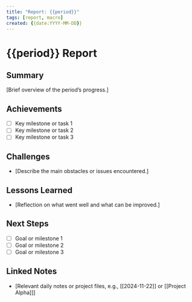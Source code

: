 ```yaml
---
title: "Report: {{period}}"
tags: [report, macro]
created: {{date:YYYY-MM-DD}}
---
```

# {{period}} Report

## Summary
[Brief overview of the period’s progress.]

## Achievements
- [ ] Key milestone or task 1
- [ ] Key milestone or task 2
- [ ] Key milestone or task 3

## Challenges
- [Describe the main obstacles or issues encountered.]

## Lessons Learned
- [Reflection on what went well and what can be improved.]

## Next Steps
- [ ] Goal or milestone 1
- [ ] Goal or milestone 2
- [ ] Goal or milestone 3

## Linked Notes
- [Relevant daily notes or project files, e.g., [[2024-11-22]] or [[Project Alpha]]]
  